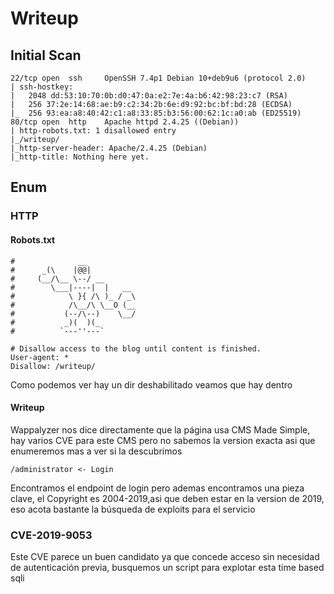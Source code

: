 # Writeup
## Initial Scan
```
22/tcp open  ssh     OpenSSH 7.4p1 Debian 10+deb9u6 (protocol 2.0)
| ssh-hostkey: 
|   2048 dd:53:10:70:0b:d0:47:0a:e2:7e:4a:b6:42:98:23:c7 (RSA)
|   256 37:2e:14:68:ae:b9:c2:34:2b:6e:d9:92:bc:bf:bd:28 (ECDSA)
|_  256 93:ea:a8:40:42:c1:a8:33:85:b3:56:00:62:1c:a0:ab (ED25519)
80/tcp open  http    Apache httpd 2.4.25 ((Debian))
| http-robots.txt: 1 disallowed entry 
|_/writeup/
|_http-server-header: Apache/2.4.25 (Debian)
|_http-title: Nothing here yet.
```
## Enum
### HTTP 
#### Robots.txt
```
#              __
#      _(\    |@@|
#     (__/\__ \--/ __
#        \___|----|  |   __
#            \ }{ /\ )_ / _\
#            /\__/\ \__O (__
#           (--/\--)    \__/
#           _)(  )(_
#          `---''---`

# Disallow access to the blog until content is finished.
User-agent: * 
Disallow: /writeup/
```
Como podemos ver hay un dir deshabilitado veamos que hay dentro

#### Writeup
Wappalyzer nos dice directamente que la página usa CMS Made Simple, hay varios CVE para este CMS pero no sabemos la version exacta asi que enumeremos mas a ver si la descubrimos
```
/administrator <- Login
```
Encontramos el endpoint de login pero ademas encontramos una pieza clave, el Copyright es 2004-2019,asi que deben estar en la version de 2019, eso acota bastante la búsqueda de exploits para el servicio
### CVE-2019-9053
Este CVE parece un buen candidato ya que concede acceso sin necesidad de autenticación previa, busquemos un script para explotar esta time based sqli
